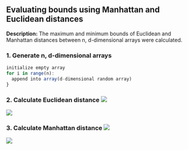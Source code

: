 ## Evaluating bounds using Manhattan and Euclidean distances

**Description:** The maximum and minimum bounds of Euclidean and Manhattan distances between n, d-dimensional arrays were calculated.

### 1. Generate n, d-dimensional arrays

```javascript
initialize empty array
for i in range(n):
  append into array(d-dimensional random array)
}
```

### 2. Calculate Euclidean distance <img src="https://latex.codecogs.com/gif.latex?\sqrt{d_{i}^{2}-d_{j}^{2}}"/> 

<img src="/advanced-data-mining/Euclidean.png?raw=true"/>

### 3. Calculate Manhattan distance <img src="https://latex.codecogs.com/gif.latex?|d_{i}-d_{j}|"/>

<img src="/advanced-data-mining/Manhattan.png?raw=true"/>

